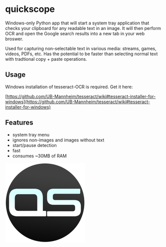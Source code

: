 # quickscope

Windows-only Python app that will start a system tray application that checks your clipboard for any readable text in an image. It will then perform OCR and open the Google search results into a new tab in your web broswer.

Used for capturing non-selectable text in various media: streams, games, videos, PDFs, etc. Has the potential to be faster than selecting normal text with tradtional copy + paste operations.

## Usage

Windows installation of tesseract-OCR is required. Get it here:

[https://github.com/UB-Mannheim/tesseract/wiki#tesseract-installer-for-windows](https://github.com/UB-Mannheim/tesseract/wiki#tesseract-installer-for-windows)
## Features

- system tray menu
- ignores non-images and images without text
- start/pause detection
- fast
- consumes ~30MB of RAM

![Logo](https://github.com/sudokill/quickscope/blob/main/qs.png?raw=true)
